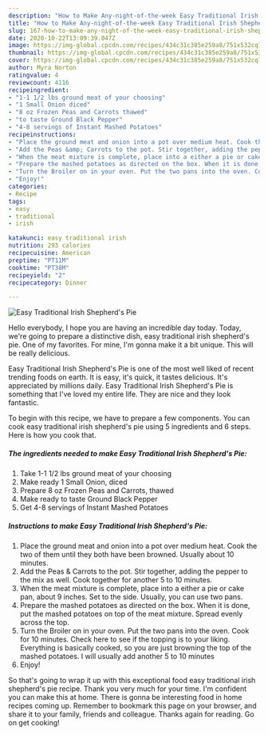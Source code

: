```yaml
---
description: "How to Make Any-night-of-the-week Easy Traditional Irish Shepherd&amp;#39;s Pie"
title: "How to Make Any-night-of-the-week Easy Traditional Irish Shepherd&amp;#39;s Pie"
slug: 167-how-to-make-any-night-of-the-week-easy-traditional-irish-shepherd-and-39-s-pie
date: 2020-10-22T13:09:39.047Z
image: https://img-global.cpcdn.com/recipes/434c31c385e259a8/751x532cq70/easy-traditional-irish-shepherds-pie-recipe-main-photo.jpg
thumbnail: https://img-global.cpcdn.com/recipes/434c31c385e259a8/751x532cq70/easy-traditional-irish-shepherds-pie-recipe-main-photo.jpg
cover: https://img-global.cpcdn.com/recipes/434c31c385e259a8/751x532cq70/easy-traditional-irish-shepherds-pie-recipe-main-photo.jpg
author: Myra Norton
ratingvalue: 4
reviewcount: 4116
recipeingredient:
- "1-1 1/2 lbs ground meat of your choosing"
- "1 Small Onion diced"
- "8 oz Frozen Peas and Carrots thawed"
- "to taste Ground Black Pepper"
- "4-8 servings of Instant Mashed Potatoes"
recipeinstructions:
- "Place the ground meat and onion into a pot over medium heat. Cook the two of them until they both have been browned. Usually about 10 minutes."
- "Add the Peas &amp; Carrots to the pot. Stir together, adding the pepper to the mix as well. Cook together for another 5 to 10 minutes."
- "When the meat mixture is complete, place into a either a pie or cake pan, about 9 inches. Set to the side. Usually, you can use two pans."
- "Prepare the mashed potatoes as directed on the box. When it is done, put the mashed potatoes on top of the meat mixture. Spread evenly across the top."
- "Turn the Broiler on in your oven. Put the two pans into the oven. Cook for 10 minutes. Check here to see if the topping is to your liking. Everything is basically cooked, so you are just browning the top of the mashed potatoes. I will usually add another 5 to 10 minutes"
- "Enjoy!"
categories:
- Recipe
tags:
- easy
- traditional
- irish

katakunci: easy traditional irish 
nutrition: 293 calories
recipecuisine: American
preptime: "PT11M"
cooktime: "PT38M"
recipeyield: "2"
recipecategory: Dinner

---
```



![Easy Traditional Irish Shepherd&#39;s Pie](https://img-global.cpcdn.com/recipes/434c31c385e259a8/751x532cq70/easy-traditional-irish-shepherds-pie-recipe-main-photo.jpg)

Hello everybody, I hope you are having an incredible day today. Today, we're going to prepare a distinctive dish, easy traditional irish shepherd&#39;s pie. One of my favorites. For mine, I'm gonna make it a bit unique. This will be really delicious.

Easy Traditional Irish Shepherd&#39;s Pie is one of the most well liked of recent trending foods on earth. It is easy, it's quick, it tastes delicious. It's appreciated by millions daily. Easy Traditional Irish Shepherd&#39;s Pie is something that I've loved my entire life. They are nice and they look fantastic.




To begin with this recipe, we have to prepare a few components. You can cook easy traditional irish shepherd&#39;s pie using 5 ingredients and 6 steps. Here is how you cook that.

<!--inarticleads1-->

##### The ingredients needed to make Easy Traditional Irish Shepherd&#39;s Pie:

1. Take 1-1 1/2 lbs ground meat of your choosing
1. Make ready 1 Small Onion, diced
1. Prepare 8 oz Frozen Peas and Carrots, thawed
1. Make ready to taste Ground Black Pepper
1. Get 4-8 servings of Instant Mashed Potatoes




<!--inarticleads2-->

##### Instructions to make Easy Traditional Irish Shepherd&#39;s Pie:

1. Place the ground meat and onion into a pot over medium heat. Cook the two of them until they both have been browned. Usually about 10 minutes.
1. Add the Peas &amp; Carrots to the pot. Stir together, adding the pepper to the mix as well. Cook together for another 5 to 10 minutes.
1. When the meat mixture is complete, place into a either a pie or cake pan, about 9 inches. Set to the side. Usually, you can use two pans.
1. Prepare the mashed potatoes as directed on the box. When it is done, put the mashed potatoes on top of the meat mixture. Spread evenly across the top.
1. Turn the Broiler on in your oven. Put the two pans into the oven. Cook for 10 minutes. Check here to see if the topping is to your liking. Everything is basically cooked, so you are just browning the top of the mashed potatoes. I will usually add another 5 to 10 minutes
1. Enjoy!




So that's going to wrap it up with this exceptional food easy traditional irish shepherd&#39;s pie recipe. Thank you very much for your time. I'm confident you can make this at home. There is gonna be interesting food in home recipes coming up. Remember to bookmark this page on your browser, and share it to your family, friends and colleague. Thanks again for reading. Go on get cooking!
